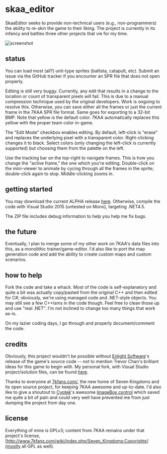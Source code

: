 # skaa_editor
SkaaEditor seeks to provide non-technical users (e.g., non-programmers) the ability to re-skin the game to their liking. The project is currently in its infancy and battles three other projects that vie for my time.

![screenshot](https://github.com/sraboy/skaa_editor/blob/master/_other/skaa_editor.png)

## status
You can load most (all?) unit-type sprites (ballista, catapult, etc). Submit an issue via the GitHub tracker if you encounter an SPR file that does not open properly.

Editing is still very buggy. Currently, any edit that results in a change to the location or count of transparent pixels will fail. This is due to a manual compression technique used by the original developers. Work is ongoing to resolve this. Otherwise, you can save either all the frames or just the current frame in the 7KAA SPR file format. Same goes for exporting to a 32-bit BMP. Note that yellow is the default color. 7KAA automatically replaces this yellow with the proper team color in-game.

The "Edit Mode" checkbox enables editing. By default, left-click is "erase" and replaces the underlying pixel with a transparent color. Right-clicking changes it to black. Select colors (only changing the left-click is currently supported) but choosing them from the palette on the left.

Use the tracking bar on the top-right to navigate frames. This is how you change the "active frame," the one which you're editing. Double-click on the mini-viewer to animate by cycing through all the frames in the sprite; double-click again to stop. Middle-clicking zooms in.

## getting started
You may download the current ALPHA release [here](https://github.com/sraboy/skaa_editor/blob/master/_other/SkaaEditor_x86_201510181815HST.zip). Otherwise, compile the code with Visual Studio 2015 (untested on Mono), targeting .NET4.5.

The ZIP file includes debug information to help you help me fix bugs.

## the future
Eventually, I plan to merge some of my other work on 7KAA's data files into this, as a monolithic trainer/game-editor. I'd also like to port the map generation code and add the ability to create custom maps and custom scenarios.

## how to help
Fork the code and take a whack. Most of the code is self-explanatory and quite a bit was actually copy/pasted from the original C++ and then edited for C#; obviously, we're using managed code and .NET-style objects. You may still see a few C++isms in the code though. Feel free to clean those up and use "real .NET". I'm not inclined to change too many things that work as-is.

On my lazier coding days, I go through and properly document/comment the code.

## credits
Obviously, this project wouldn't be possible without [Enlight Software](http://www.enlight.com/)'s release of the game's source code -- not to mention Trevor Chan's brilliant ideas for this game to begin with. My personal fork, with Visual Studio project/solution files, can be found [here](https://github.com/sraboy/7kaa). 

Thanks to everyone at [7kfans.com/](http://www.7kfans.com/), the new home of Seven Kingdoms and its open source project, for keeping 7KAA awesome and up-to-date. I'd also like to give a shoutout to [Cyotek](http://www.cyotek.com/)'s awesome [ImageBox control](https://github.com/cyotek/Cyotek.Windows.Forms.ImageBox) which saved me quite a bit of pain and could very well have prevented me from just dumping the project from day one.

## license
Everything of mine is GPLv3; content from 7KAA remains under that project's license, [http://www.7kfans.com/wiki/index.php/Seven_Kingdoms:Copyrights](mostly all GPL as well).